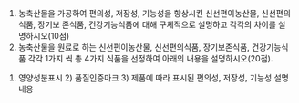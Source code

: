1. 농축산물을 가공하여 편의성, 저장성, 기능성을 향상시킨 신선편이농산물, 신선편의식품, 장기보 존식품, 건강기능식품에 대해 구체적으로 설명하고 각각의 차이를 설명하시오(10점)
2. 농축산물을 원료로 하는 신선편이농산물, 신선편의식품, 장기보존식품, 건강기능식품 각각 1가지 씩 총 4가지 식품을 선정하여 아래의 내용을 설명하시오(20점).
1) 영양성분표시 2) 품질인증마크 3) 제품에 따라 표시된 편의성, 저장성, 기능성 설명 내용